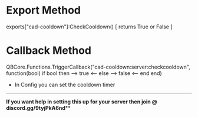 # Export Method

exports["cad-cooldown"]:CheckCooldown()        [ returns True or False ]

# Callback Method

QBCore.Functions.TriggerCallback("cad-cooldown:server:checkcooldown", function(bool)
    if bool then
    --> true <--
    else
    --> false <--
    end
end)


* In Config you can set the cooldown timer

---


**If you want help in setting this up for your server then join @ discord.gg/9tyjPkA6nd****
